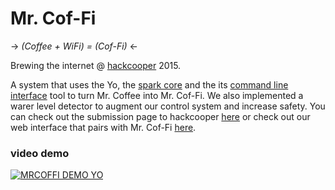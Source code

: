 Mr. Cof-Fi
==========

-> *(Coffee + WiFi) = (Cof-Fi)* <-

Brewing the internet @ [hackcooper][hc] 2015.

A system that uses the Yo, the [spark core][sp] and the its [command line
interface][cli] tool to turn Mr. Coffee into Mr. Cof-Fi. We also implemented a
warer level detector to augment our control system and increase safety. You can
check out the submission page to hackcooper [here][hl] or check out our web
interface that pairs with Mr. Cof-Fi [here][jw].

### video demo

[![MRCOFFI DEMO YO](http://img.youtube.com/vi/uMjU8CY2lLY/0.jpg)](http://www.youtube.com/watch?v=uMjU8CY2lLY)

[hc]:http://hackcooper.org/
[sp]:https://spark.io/build
[cli]:http://docs.spark.io/cli/
[jw]:http://jeremywrnr.com/Mr.Cof-Fi/
[hl]:https://www.hackerleague.org/hackathons/hackcooper-2015/hacks/mr-cof-fi
